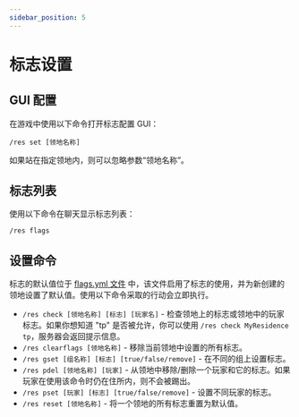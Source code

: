 ```yaml
---
sidebar_position: 5
---
```


# 标志设置

## GUI 配置

在游戏中使用以下命令打开标志配置 GUI：
```
/res set [领地名称]
```
如果站在指定领地内，则可以忽略参数“领地名称”。

## 标志列表
使用以下命令在聊天显示标志列表：
```
/res flags
```

## 设置命令

标志的默认值位于 [flags.yml 文件](./flags_yml) 中，该文件启用了标志的使用，并为新创建的领地设置了默认值。使用以下命令采取的行动会立即执行。

- `/res check [领地名称] [标志] [玩家名]` - 检查领地上的标志或领地中的玩家标志。如果你想知道 "tp" 是否被允许，你可以使用 `/res check MyResidence tp`，服务器会返回提示信息。
- `/res clearflags [领地名称]` - 移除当前领地中设置的所有标志。
- `/res gset [组名称] [标志] [true/false/remove]` - 在不同的组上设置标志。
- `/res pdel [领地名称] [玩家]` - 从领地中移除/删除一个玩家和它的标志。如果玩家在使用该命令时仍在住所内，则不会被踢出。
- `/res pset [玩家] [标志] [true/false/remove]` - 设置不同玩家的标志。
- `/res reset [领地名称]` - 将一个领地的所有标志重置为默认值。